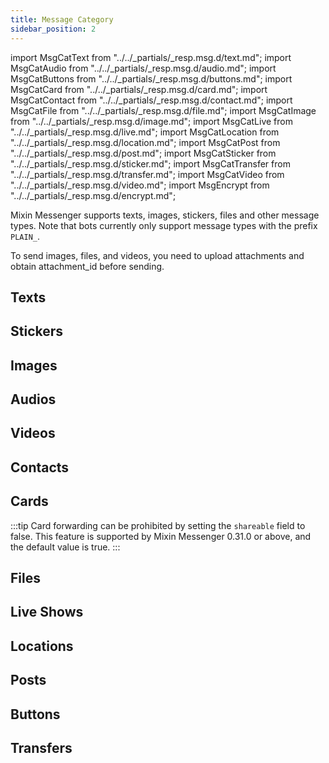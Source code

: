 ```yaml
---
title: Message Category
sidebar_position: 2
---
```


import MsgCatText from "../../_partials/_resp.msg.d/text.md";
import MsgCatAudio from "../../_partials/_resp.msg.d/audio.md";
import MsgCatButtons from "../../_partials/_resp.msg.d/buttons.md";
import MsgCatCard from "../../_partials/_resp.msg.d/card.md";
import MsgCatContact from "../../_partials/_resp.msg.d/contact.md";
import MsgCatFile from "../../_partials/_resp.msg.d/file.md";
import MsgCatImage from "../../_partials/_resp.msg.d/image.md";
import MsgCatLive from "../../_partials/_resp.msg.d/live.md";
import MsgCatLocation from "../../_partials/_resp.msg.d/location.md";
import MsgCatPost from "../../_partials/_resp.msg.d/post.md";
import MsgCatSticker from "../../_partials/_resp.msg.d/sticker.md";
import MsgCatTransfer from "../../_partials/_resp.msg.d/transfer.md";
import MsgCatVideo from "../../_partials/_resp.msg.d/video.md";
import MsgEncrypt from "../../_partials/_resp.msg.d/encrypt.md";

Mixin Messenger supports texts, images, stickers, files and other message types. Note that bots currently only support message types with the prefix `PLAIN_`.

To send images, files, and videos, you need to upload attachments and obtain attachment_id before sending.

## Texts

<MsgCatText />

## Stickers

<MsgCatSticker />

## Images

<MsgCatImage />

## Audios

<MsgCatAudio />

## Videos

<MsgCatVideo />

## Contacts

<MsgCatContact />

## Cards

<MsgCatCard />

:::tip
Card forwarding can be prohibited by setting the `shareable` field to false. This feature is supported by Mixin Messenger 0.31.0 or above, and the default value is true.
:::

## Files

<MsgCatFile />

## Live Shows

<MsgCatLive />

## Locations

<MsgCatLocation />

## Posts

<MsgCatPost />

## Buttons

<MsgCatButtons />

## Transfers

<MsgCatTransfer />

<MsgEncrypt />
